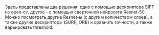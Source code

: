 Здесь представлены два решения: одно с помощью дескриптора SIFT из open-cv, другое - с помощью сверточной нейросети Resnet-50. Можно посмотреть другие Resnet-ы (с другим количеством слоев), а также другие дескрипторы (SURF, ORB) и сравнить точности, а также варьировать threshold.
